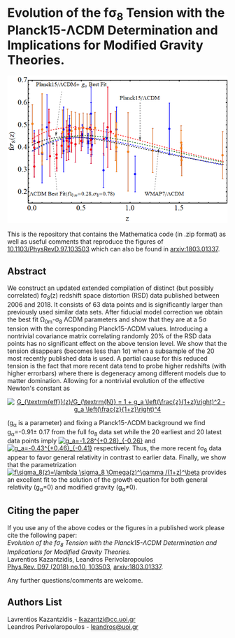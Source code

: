 # Evolution of the f&sigma;<sub>8</sub> Tension with the Planck15-&Lambda;CDM Determination and Implications for Modified Gravity Theories.
<p align="center">
<img src="fig_front.png" width="600" title="Figure_1" />
</p>

This is the repository that contains the Mathematica code (in .zip format) as well as useful comments that reproduce the figures of [10.1103/PhysRevD.97.103503](https://journals.aps.org/prd/abstract/10.1103/PhysRevD.97.103503) which can also be found in [arxiv:1803.01337](https://arxiv.org/pdf/1803.01337.pdf).

## Abstract 
We construct an updated extended compilation of  distinct (but possibly correlated) f&sigma;<sub>8</sub>(z) redshift space distortion (RSD) data published between 2006 and 2018. It consists of 63 data points and is significantly larger than previously used similar data sets. After fiducial model correction we obtain the best fit &Omega;<sub>0m</sub>-&sigma;<sub>8</sub> &Lambda;CDM parameters and show that they are at a 5&sigma; tension with the corresponding Planck15-&Lambda;CDM values. Introducing a nontrivial covariance matrix correlating randomly 20% of the RSD data points has no significant effect on the above tension level. We show that the tension disappears  (becomes less than 1&sigma;) when a subsample of the 20 most recently published data is used. A partial cause for this reduced tension is the fact that more recent data tend to probe higher redshifts (with higher errorbars) where there is degeneracy among different models due to matter domination. Allowing for a nontrivial evolution of the effective Newton's constant as 
<p align="center">
<a href="https://www.codecogs.com/eqnedit.php?latex=G_{\textrm{eff}}(z)/G_{\textrm{N}}&space;=&space;1&space;&plus;&space;g_a&space;\left(\frac{z}{1&plus;z}\right)^2&space;-&space;g_a&space;\left(\frac{z}{1&plus;z}\right)^4" target="_blank"><img src="https://latex.codecogs.com/svg.latex?G_{\textrm{eff}}(z)/G_{\textrm{N}}&space;=&space;1&space;&plus;&space;g_a&space;\left(\frac{z}{1&plus;z}\right)^2&space;-&space;g_a&space;\left(\frac{z}{1&plus;z}\right)^4" title="G_{\textrm{eff}}(z)/G_{\textrm{N}} = 1 + g_a \left(\frac{z}{1+z}\right)^2 - g_a \left(\frac{z}{1+z}\right)^4" /></a>  
</p>

(g<sub>&alpha;</sub> is a parameter) and fixing a Planck15-&Lambda;CDM background we find g<sub>&alpha;</sub>=-0.91&plusmn; 0.17 from the full f&sigma;<sub>8</sub> data set while the 20 earliest and 20 latest data points imply <a href="https://www.codecogs.com/eqnedit.php?latex=g_a=-1.28^{&plus;0.28}_{-0.26}" target="_blank"><img src="https://latex.codecogs.com/svg.latex?g_a=-1.28^{&plus;0.28}_{-0.26}" title="g_a=-1.28^{+0.28}_{-0.26}" /></a> and <a href="https://www.codecogs.com/eqnedit.php?latex=g_a=-0.43^{&plus;0.46}_{-0.41}" target="_blank"><img src="https://latex.codecogs.com/svg.latex?g_a=-0.43^{&plus;0.46}_{-0.41}" title="g_a=-0.43^{+0.46}_{-0.41}" /></a> respectively. Thus, the more recent f&sigma;<sub>8</sub> data appear to favor general relativity in contrast to earlier data. Finally, we show that the parametrization
<a href="https://www.codecogs.com/eqnedit.php?latex=f\sigma_8(z)=\lambda&space;\sigma_8&space;\Omega(z)^\gamma&space;/(1&plus;z)^\beta" target="_blank"><img src="https://latex.codecogs.com/svg.latex?f\sigma_8(z)=\lambda&space;\sigma_8&space;\Omega(z)^\gamma&space;/(1&plus;z)^\beta" title="f\sigma_8(z)=\lambda \sigma_8 \Omega(z)^\gamma /(1+z)^\beta" /></a>
provides an excellent fit to the solution of the growth equation for both general relativity (g<sub>&alpha;</sub>=0) and modified gravity (g<sub>&alpha;</sub>&ne;0). 


## Citing the paper 
If you use any of the above codes or the figures in a published work please cite the following paper:
<br>*Evolution of the f&sigma;<sub>8</sub> Tension with the Planck15-&Lambda;CDM Determination and Implications for Modified Gravity Theories.*
<br>Lavrentios Kazantzidis, Leandros Perivolaropoulos
<br>[Phys.Rev. D97 (2018) no.10, 103503](https://journals.aps.org/prd/abstract/10.1103/PhysRevD.97.103503), [arxiv:1803.01337](https://arxiv.org/pdf/1803.01337.pdf).

Any further questions/comments are welcome.

## Authors List
Lavrentios Kazantzidis - <lkazantzi@cc.uoi.gr>
<br>Leandros Perivolaropoulos - <leandros@uoi.gr>

